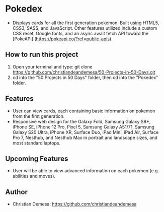 # Pokedex

-   Displays cards for all the first generation pokemon. Built using HTML5, CSS3, SASS, and JavaScript. Other features utilized include a custom CSS reset, Google fonts, and an async await fetch API toward the [PokeAPI] (https://pokeapi.co/?ref=public-apis).

## How to run this project

1. Open your terminal and type: git clone https://github.com/christiandeandemesa/50-Projects-in-50-Days.git
2. cd into the "50 Projects in 50 Days" folder, then cd into the "Pokedex" folder.

## Features

-   User can view cards, each containing basic information on pokemon from the first generation.
-   Responsive web design for the Galaxy Fold, Samsung Galaxy S8+, iPhone SE, iPhone 12 Pro, Pixel 5, Samsung Galaxy A51/71, Samsung Galaxy S20 Ultra, iPhone XR, Surface Duo, iPad Mini, iPad Air, Surface Pro 7, Nesthub, and Nesthub Max in portrait and landscape sizes, and most standard laptops.

## Upcoming Features
-   User will be able to view advanced information on each pokemon (e.g. abilities and moves).

## Author
-   Christian Demesa: https://github.com/christiandeandemesa
